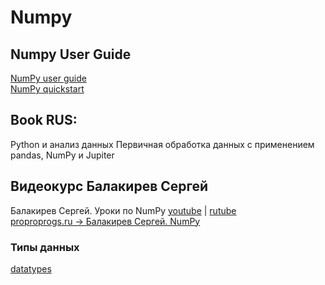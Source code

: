 # Numpy

## Numpy User Guide
[NumPy user guide](https://numpy.org/doc/stable/user/index.html#user)  
[NumPy quickstart](https://numpy.org/doc/stable/user/quickstart.html)

## Book RUS:  
Python и анализ данных Первичная обработка данных с применением pandas, NumPy и Jupiter  

## Видеокурс Балакирев Сергей 
Балакирев Сергей. Уроки по NumPy [youtube](https://www.youtube.com/playlist?list=PLA0M1Bcd0w8zmegfAUfFMiACPKfdW4ifD) | [rutube](https://rutube.ru/plst/535156/)  
[proproprogs.ru -> Балакирев Сергей. NumPy](https://proproprogs.ru/modules/numpy-ustanovka-i-pervoe-znakomstvo)


### Типы данных
[datatypes](./datatypes.md)




